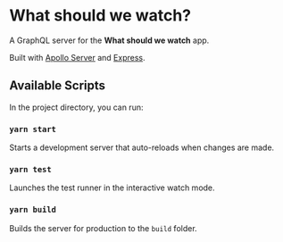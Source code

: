 # What should we watch?

A GraphQL server for the **What should we watch** app.

Built with [Apollo Server](https://www.apollographql.com/docs/apollo-server/) and [Express](https://expressjs.com/).

## Available Scripts

In the project directory, you can run:

### `yarn start`

Starts a development server that auto-reloads when changes are made.

### `yarn test`

Launches the test runner in the interactive watch mode.

### `yarn build`

Builds the server for production to the `build` folder.
